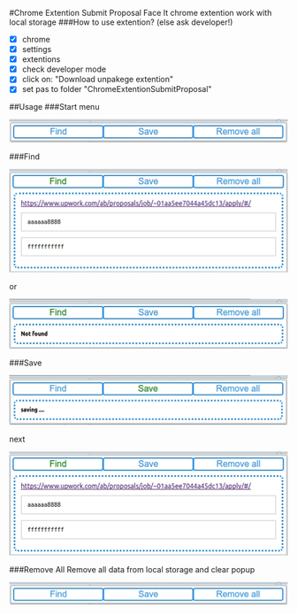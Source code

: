 #Chrome Extention Submit Proposal
Face It chrome extention work with local storage
###How to use extention? (else ask developer!)

- [x] chrome
- [x] settings
- [x] extentions
- [x] check developer mode
- [x] click on: "Download unpakege extention"
- [x] set pas to folder "ChromeExtentionSubmitProposal"

##Usage
###Start menu

![picture alt](img/startMenu.jpg "startMenu")

###Find

![picture alt](img/find.jpg "find")

or

![picture alt](img/notFound.jpg "notFound")

###Save

![picture alt](img/save.jpg "saving")

next

![picture alt](img/find.jpg "saved")

###Remove All
Remove all data from local storage and clear popup

![picture alt](img/startMenu.jpg "startMenu")
